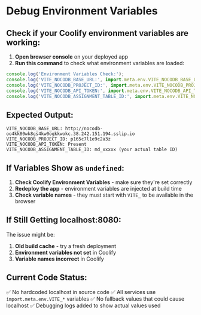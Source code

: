 # Debug Environment Variables

## Check if your Coolify environment variables are working:

1. **Open browser console** on your deployed app
2. **Run this command** to check what environment variables are loaded:

```javascript
console.log('Environment Variables Check:');
console.log('VITE_NOCODB_BASE_URL:', import.meta.env.VITE_NOCODB_BASE_URL);
console.log('VITE_NOCODB_PROJECT_ID:', import.meta.env.VITE_NOCODB_PROJECT_ID);
console.log('VITE_NOCODB_API_TOKEN:', import.meta.env.VITE_NOCODB_API_TOKEN ? 'Present' : 'Missing');
console.log('VITE_NOCODB_ASSIGNMENT_TABLE_ID:', import.meta.env.VITE_NOCODB_ASSIGNMENT_TABLE_ID);
```

## Expected Output:
```
VITE_NOCODB_BASE_URL: http://nocodb-oo4kk80wk8gs4kw0ogkkwokc.38.242.151.194.sslip.io
VITE_NOCODB_PROJECT_ID: p165c7l1e9c2a3z
VITE_NOCODB_API_TOKEN: Present
VITE_NOCODB_ASSIGNMENT_TABLE_ID: md_xxxxx (your actual table ID)
```

## If Variables Show as `undefined`:

1. **Check Coolify Environment Variables** - make sure they're set correctly
2. **Redeploy the app** - environment variables are injected at build time
3. **Check variable names** - they must start with `VITE_` to be available in the browser

## If Still Getting localhost:8080:

The issue might be:
1. **Old build cache** - try a fresh deployment
2. **Environment variables not set** in Coolify
3. **Variable names incorrect** in Coolify

## Current Code Status:
✅ No hardcoded localhost in source code
✅ All services use `import.meta.env.VITE_*` variables
✅ No fallback values that could cause localhost
✅ Debugging logs added to show actual values used